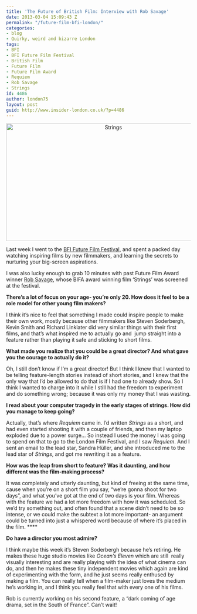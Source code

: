 ```yaml
---
title: 'The Future of British Film: Interview with Rob Savage'
date: 2013-03-04 15:09:43 Z
permalink: "/future-film-bfi-london/"
categories:
- blog
- Quirky, weird and bizarre London
tags:
- BFI
- BFI Future Film Festival
- British Film
- Future Film
- Future Film Award
- Requiem
- Rob Savage
- Strings
id: 4486
author: london75
layout: post
guid: http://www.insider-london.co.uk/?p=4486
---
```


<p style="text-align: center;">
  <a href="http://www.insider-london.co.uk/blog/2013/03/04/future-film-bfi-london/strings/" target="_blank" rel="attachment wp-att-4584"><img class="aligncenter size-full wp-image-4584" alt="Strings" src="/wp-content/uploads/2013/02/Strings.jpg" width="569" height="320" /></a>
</p>

Last week I went to the <a href="http://www.insider-london.co.uk/?p=4395&preview=true" target="_blank">BFI Future Film Festival</a>, and spent a packed day watching inspiring films by new filmmakers, and learning the secrets to nurturing your big-screen aspirations.
  
I was also lucky enough to grab 10 minutes with past Future Film Award winner <a href="http://rob-savage.co.uk/" target="_blank">Rob Savage</a>, whose BIFA award winning film &#8216;Strings&#8217; was screened at the festival.

**There’s a lot of focus on your age- you’re only 20. How does it feel to be a role model for other young film makers?**

I think it’s nice to feel that something I made could inspire people to make their own work, mostly because other filmmakers like Steven Soderbergh, Kevin Smith and Richard Linklater did very similar things with their first films, and that’s what inspired me to actually go and  jump straight into a feature rather than playing it safe and sticking to short films.

**What made you realize that you could be a great director? And what gave you the courage to actually do it?**

Oh, I still don’t know if I’m a great director! But I think I knew that I wanted to be telling feature-length stories instead of short stories, and I knew that the only way that I’d be allowed to do that is if I had one to already show. So I think I wanted to charge into it while I still had the freedom to experiment and do something wrong; because it was only my money that I was wasting.

**I read about your computer tragedy in the early stages of strings. How did you manage to keep going?**

Actually, that&#8217;s where _Requiem_ came in. I&#8217;d written _Strings_ as a short, and had even started shooting it with a couple of friends, and then my laptop exploded due to a power surge&#8230; So instead I used the money I was going to spend on that to go to the London Film Festival, and I saw _Requiem_. And I sent an email to the lead star, Sandra Hüller, and she introduced me to the lead star of _Strings_, and got me rewriting it as a feature.

**How was the leap from short to feature? Was it daunting, and how different was the film-making process?**

It was completely and utterly daunting, but kind of freeing at the same time, cause when you’re on a short film you say, &#8220;we’re gonna shoot for two days&#8221;, and what you’ve got at the end of two days is your film. Whereas with the feature we had a lot more freedom with how it was scheduled. So we’d try something out, and often found that a scene didn’t need to be so intense, or we could make the subtext a lot more important- an argument could be turned into just a whispered word because of where it’s placed in the film. ****

**Do have a director you most admire?**

I think maybe this week it’s Steven Soderbergh because he’s retiring. He makes these huge studio movies like _Ocean’s Eleven_ which are still  really visually interesting and are really playing with the idea of what cinema can do, and then he makes these tiny independent movies which again are kind of experimenting with the form, and he just seems really enthused by making a film. You can really tell when a film-maker just loves the medium he’s working in, and I think you really feel that with every one of his films.

Rob is currently working on his second feature, a &#8220;dark coming of age drama, set in the South of France&#8221;. Can&#8217;t wait!